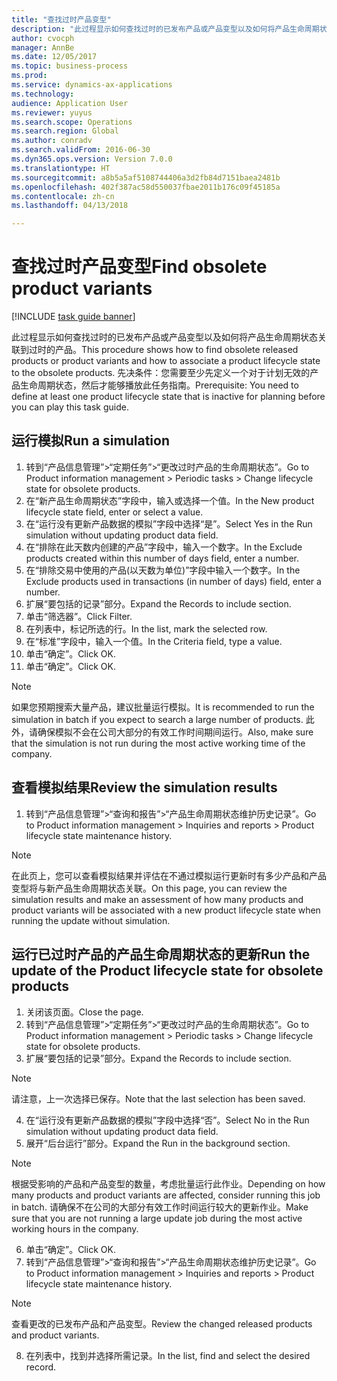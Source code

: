 ```yaml
--- 
title: "查找过时产品变型"
description: "此过程显示如何查找过时的已发布产品或产品变型以及如何将产品生命周期状态关联到过时的产品。"
author: cvocph
manager: AnnBe
ms.date: 12/05/2017
ms.topic: business-process
ms.prod: 
ms.service: dynamics-ax-applications
ms.technology: 
audience: Application User
ms.reviewer: yuyus
ms.search.scope: Operations
ms.search.region: Global
ms.author: conradv
ms.search.validFrom: 2016-06-30
ms.dyn365.ops.version: Version 7.0.0
ms.translationtype: HT
ms.sourcegitcommit: a8b5a5af5108744406a3d2fb84d7151baea2481b
ms.openlocfilehash: 402f387ac58d550037fbae2011b176c09f45185a
ms.contentlocale: zh-cn
ms.lasthandoff: 04/13/2018

---
```

# <a name="find-obsolete-product-variants"></a><span data-ttu-id="fba54-103">查找过时产品变型</span><span class="sxs-lookup"><span data-stu-id="fba54-103">Find obsolete product variants</span></span> 

[!INCLUDE [task guide banner](../../includes/task-guide-banner.md)]

<span data-ttu-id="fba54-104">此过程显示如何查找过时的已发布产品或产品变型以及如何将产品生命周期状态关联到过时的产品。</span><span class="sxs-lookup"><span data-stu-id="fba54-104">This procedure shows how to find obsolete released products or product variants and how to associate a product lifecycle state to the obsolete products.</span></span> <span data-ttu-id="fba54-105">先决条件：您需要至少先定义一个对于计划无效的产品生命周期状态，然后才能够播放此任务指南。</span><span class="sxs-lookup"><span data-stu-id="fba54-105">Prerequisite: You need to define at least one product lifecycle state that is inactive for planning before you can play this task guide.</span></span>


## <a name="run-a-simulation"></a><span data-ttu-id="fba54-106">运行模拟</span><span class="sxs-lookup"><span data-stu-id="fba54-106">Run a simulation</span></span>
1. <span data-ttu-id="fba54-107">转到“产品信息管理”>“定期任务”>“更改过时产品的生命周期状态”。</span><span class="sxs-lookup"><span data-stu-id="fba54-107">Go to Product information management > Periodic tasks > Change lifecycle state for obsolete products.</span></span>
2. <span data-ttu-id="fba54-108">在“新产品生命周期状态”字段中，输入或选择一个值。</span><span class="sxs-lookup"><span data-stu-id="fba54-108">In the New product lifecycle state field, enter or select a value.</span></span>
3. <span data-ttu-id="fba54-109">在“运行没有更新产品数据的模拟”字段中选择“是”。</span><span class="sxs-lookup"><span data-stu-id="fba54-109">Select Yes in the Run simulation without updating product data field.</span></span>
4. <span data-ttu-id="fba54-110">在“排除在此天数内创建的产品”字段中，输入一个数字。</span><span class="sxs-lookup"><span data-stu-id="fba54-110">In the Exclude products created within this number of days field, enter a number.</span></span>
5. <span data-ttu-id="fba54-111">在“排除交易中使用的产品(以天数为单位)”字段中输入一个数字。</span><span class="sxs-lookup"><span data-stu-id="fba54-111">In the Exclude products used in transactions (in number of days) field, enter a number.</span></span>
6. <span data-ttu-id="fba54-112">扩展“要包括的记录”部分。</span><span class="sxs-lookup"><span data-stu-id="fba54-112">Expand the Records to include section.</span></span>
7. <span data-ttu-id="fba54-113">单击“筛选器”。</span><span class="sxs-lookup"><span data-stu-id="fba54-113">Click Filter.</span></span>
8. <span data-ttu-id="fba54-114">在列表中，标记所选的行。</span><span class="sxs-lookup"><span data-stu-id="fba54-114">In the list, mark the selected row.</span></span>
9. <span data-ttu-id="fba54-115">在“标准”字段中，输入一个值。</span><span class="sxs-lookup"><span data-stu-id="fba54-115">In the Criteria field, type a value.</span></span>
10. <span data-ttu-id="fba54-116">单击“确定”。</span><span class="sxs-lookup"><span data-stu-id="fba54-116">Click OK.</span></span>
11. <span data-ttu-id="fba54-117">单击“确定”。</span><span class="sxs-lookup"><span data-stu-id="fba54-117">Click OK.</span></span>

> [!NOTE]
> <span data-ttu-id="fba54-118">如果您预期搜索大量产品，建议批量运行模拟。</span><span class="sxs-lookup"><span data-stu-id="fba54-118">It is recommended to run the simulation in batch if you expect to search a large number of products.</span></span> <span data-ttu-id="fba54-119">此外，请确保模拟不会在公司大部分的有效工作时间期间运行。</span><span class="sxs-lookup"><span data-stu-id="fba54-119">Also, make sure that the simulation is not run during the most active working time of the company.</span></span>  

## <a name="review-the-simulation-results"></a><span data-ttu-id="fba54-120">查看模拟结果</span><span class="sxs-lookup"><span data-stu-id="fba54-120">Review the simulation results</span></span>
1. <span data-ttu-id="fba54-121">转到“产品信息管理”>“查询和报告”>“产品生命周期状态维护历史记录”。</span><span class="sxs-lookup"><span data-stu-id="fba54-121">Go to Product information management > Inquiries and reports > Product lifecycle state maintenance history.</span></span>
   
> [!NOTE]
> <span data-ttu-id="fba54-122">在此页上，您可以查看模拟结果并评估在不通过模拟运行更新时有多少产品和产品变型将与新产品生命周期状态关联。</span><span class="sxs-lookup"><span data-stu-id="fba54-122">On this page, you can review the simulation results and make an assessment of how many products and product variants will be associated with a new product lifecycle state when running the update without simulation.</span></span>  

## <a name="run-the-update-of-the-product-lifecycle-state-for-obsolete-products"></a><span data-ttu-id="fba54-123">运行已过时产品的产品生命周期状态的更新</span><span class="sxs-lookup"><span data-stu-id="fba54-123">Run the update of the Product lifecycle state for obsolete products</span></span>
1. <span data-ttu-id="fba54-124">关闭该页面。</span><span class="sxs-lookup"><span data-stu-id="fba54-124">Close the page.</span></span>
2. <span data-ttu-id="fba54-125">转到“产品信息管理”>“定期任务”>“更改过时产品的生命周期状态”。</span><span class="sxs-lookup"><span data-stu-id="fba54-125">Go to Product information management > Periodic tasks > Change lifecycle state for obsolete products.</span></span>
3. <span data-ttu-id="fba54-126">扩展“要包括的记录”部分。</span><span class="sxs-lookup"><span data-stu-id="fba54-126">Expand the Records to include section.</span></span>

> [!NOTE]
> <span data-ttu-id="fba54-127">请注意，上一次选择已保存。</span><span class="sxs-lookup"><span data-stu-id="fba54-127">Note that the last selection has been saved.</span></span>  

4. <span data-ttu-id="fba54-128">在“运行没有更新产品数据的模拟”字段中选择“否”。</span><span class="sxs-lookup"><span data-stu-id="fba54-128">Select No in the Run simulation without updating product data field.</span></span>
5. <span data-ttu-id="fba54-129">展开“后台运行”部分。</span><span class="sxs-lookup"><span data-stu-id="fba54-129">Expand the Run in the background section.</span></span>

> [!NOTE]
> <span data-ttu-id="fba54-130">根据受影响的产品和产品变型的数量，考虑批量运行此作业。</span><span class="sxs-lookup"><span data-stu-id="fba54-130">Depending on how many products and product variants are affected, consider running this job in batch.</span></span> <span data-ttu-id="fba54-131">请确保不在公司的大部分有效工作时间运行较大的更新作业。</span><span class="sxs-lookup"><span data-stu-id="fba54-131">Make sure that you are not running a large update job during the most active working hours in the company.</span></span>  

6. <span data-ttu-id="fba54-132">单击“确定”。</span><span class="sxs-lookup"><span data-stu-id="fba54-132">Click OK.</span></span>
7. <span data-ttu-id="fba54-133">转到“产品信息管理”>“查询和报告”>“产品生命周期状态维护历史记录”。</span><span class="sxs-lookup"><span data-stu-id="fba54-133">Go to Product information management > Inquiries and reports > Product lifecycle state maintenance history.</span></span>

> [!NOTE]
> <span data-ttu-id="fba54-134">查看更改的已发布产品和产品变型。</span><span class="sxs-lookup"><span data-stu-id="fba54-134">Review the changed released products and product variants.</span></span>  

8. <span data-ttu-id="fba54-135">在列表中，找到并选择所需记录。</span><span class="sxs-lookup"><span data-stu-id="fba54-135">In the list, find and select the desired record.</span></span>


